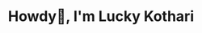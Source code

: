 <h1 align="center">Howdy👋, I'm Lucky Kothari</h1>
<h3 align="center"></h3>

<h3 align="left"></h3>
<p align="left">

</p>

<h3 align="left"></h3>
<p align="left">  </p>


